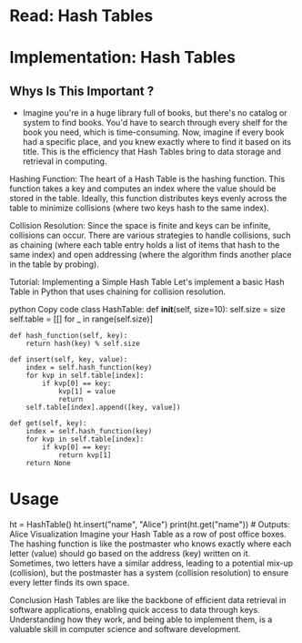 # Read: Hash Tables

# Implementation: Hash Tables

## Whys Is This Important ?

- Imagine you're in a huge library full of books, but there's no catalog or system to find books. You'd have to search through every shelf for the book you need, which is time-consuming. Now, imagine if every book had a specific place, and you knew exactly where to find it based on its title. This is the efficiency that Hash Tables bring to data storage and retrieval in computing.


Hashing Function: The heart of a Hash Table is the hashing function. This function takes a key and computes an index where the value should be stored in the table. Ideally, this function distributes keys evenly across the table to minimize collisions (where two keys hash to the same index).

Collision Resolution: Since the space is finite and keys can be infinite, collisions can occur. There are various strategies to handle collisions, such as chaining (where each table entry holds a list of items that hash to the same index) and open addressing (where the algorithm finds another place in the table by probing).

Tutorial: Implementing a Simple Hash Table
Let's implement a basic Hash Table in Python that uses chaining for collision resolution.

python
Copy code
class HashTable:
    def __init__(self, size=10):
        self.size = size
        self.table = [[] for _ in range(self.size)]

    def hash_function(self, key):
        return hash(key) % self.size

    def insert(self, key, value):
        index = self.hash_function(key)
        for kvp in self.table[index]:
            if kvp[0] == key:
                kvp[1] = value
                return
        self.table[index].append([key, value])

    def get(self, key):
        index = self.hash_function(key)
        for kvp in self.table[index]:
            if kvp[0] == key:
                return kvp[1]
        return None

# Usage
ht = HashTable()
ht.insert("name", "Alice")
print(ht.get("name"))  # Outputs: Alice
Visualization
Imagine your Hash Table as a row of post office boxes. The hashing function is like the postmaster who knows exactly where each letter (value) should go based on the address (key) written on it. Sometimes, two letters have a similar address, leading to a potential mix-up (collision), but the postmaster has a system (collision resolution) to ensure every letter finds its own space.

Conclusion
Hash Tables are like the backbone of efficient data retrieval in software applications, enabling quick access to data through keys. Understanding how they work, and being able to implement them, is a valuable skill in computer science and software development.